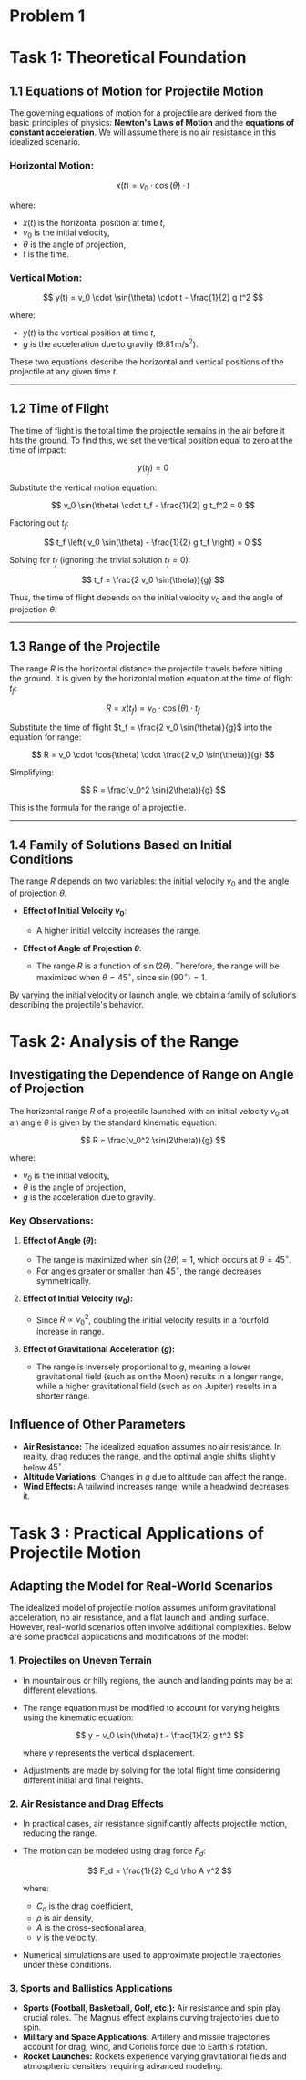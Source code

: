 # Problem 1
# Task 1: Theoretical Foundation

## 1.1 Equations of Motion for Projectile Motion

The governing equations of motion for a projectile are derived from the basic principles of physics: **Newton's Laws of Motion** and the **equations of constant acceleration**. We will assume there is no air resistance in this idealized scenario.

### Horizontal Motion:

$$
x(t) = v_0 \cdot \cos(\theta) \cdot t
$$

where:
- $x(t)$ is the horizontal position at time $t$,
- $v_0$ is the initial velocity,
- $\theta$ is the angle of projection,
- $t$ is the time.

### Vertical Motion:

$$
y(t) = v_0 \cdot \sin(\theta) \cdot t - \frac{1}{2} g t^2
$$

where:
- $y(t)$ is the vertical position at time $t$,
- $g$ is the acceleration due to gravity ($9.81 \, \text{m/s}^2$).

These two equations describe the horizontal and vertical positions of the projectile at any given time $t$.

---

## 1.2 Time of Flight

The time of flight is the total time the projectile remains in the air before it hits the ground. To find this, we set the vertical position equal to zero at the time of impact:

$$
y(t_f) = 0
$$

Substitute the vertical motion equation:

$$
v_0 \sin(\theta) \cdot t_f - \frac{1}{2} g t_f^2 = 0
$$

Factoring out $t_f$:

$$
t_f \left( v_0 \sin(\theta) - \frac{1}{2} g t_f \right) = 0
$$

Solving for $t_f$ (ignoring the trivial solution $t_f = 0$):

$$
t_f = \frac{2 v_0 \sin(\theta)}{g}
$$

Thus, the time of flight depends on the initial velocity $v_0$ and the angle of projection $\theta$.

---

## 1.3 Range of the Projectile

The range $R$ is the horizontal distance the projectile travels before hitting the ground. It is given by the horizontal motion equation at the time of flight $t_f$:

$$
R = x(t_f) = v_0 \cdot \cos(\theta) \cdot t_f
$$

Substitute the time of flight $t_f = \frac{2 v_0 \sin(\theta)}{g}$ into the equation for range:

$$
R = v_0 \cdot \cos(\theta) \cdot \frac{2 v_0 \sin(\theta)}{g}
$$

Simplifying:

$$
R = \frac{v_0^2 \sin(2\theta)}{g}
$$

This is the formula for the range of a projectile.

---

## 1.4 Family of Solutions Based on Initial Conditions

The range $R$ depends on two variables: the initial velocity $v_0$ and the angle of projection $\theta$.

- **Effect of Initial Velocity $v_0$**: 
  - A higher initial velocity increases the range.
  
- **Effect of Angle of Projection $\theta$**:
  - The range $R$ is a function of $\sin(2\theta)$. Therefore, the range will be maximized when $\theta = 45^\circ$, since $\sin(90^\circ) = 1$.

By varying the initial velocity or launch angle, we obtain a family of solutions describing the projectile's behavior.


# Task 2: Analysis of the Range

## Investigating the Dependence of Range on Angle of Projection

The horizontal range $R$ of a projectile launched with an initial velocity $v_0$ at an angle $\theta$ is given by the standard kinematic equation:

$$
R = \frac{v_0^2 \sin(2\theta)}{g}
$$

where:
- $v_0$ is the initial velocity,
- $\theta$ is the angle of projection,
- $g$ is the acceleration due to gravity.

### Key Observations:
1. **Effect of Angle ($\theta$):**
   - The range is maximized when $\sin(2\theta) = 1$, which occurs at $\theta = 45^\circ$.
   - For angles greater or smaller than $45^\circ$, the range decreases symmetrically.

2. **Effect of Initial Velocity ($v_0$):**
   - Since $R \propto v_0^2$, doubling the initial velocity results in a fourfold increase in range.

3. **Effect of Gravitational Acceleration ($g$):**
   - The range is inversely proportional to $g$, meaning a lower gravitational field (such as on the Moon) results in a longer range, while a higher gravitational field (such as on Jupiter) results in a shorter range.

## Influence of Other Parameters

- **Air Resistance:** The idealized equation assumes no air resistance. In reality, drag reduces the range, and the optimal angle shifts slightly below $45^\circ$.
- **Altitude Variations:** Changes in $g$ due to altitude can affect the range.
- **Wind Effects:** A tailwind increases range, while a headwind decreases it.


# Task 3 : Practical Applications of Projectile Motion

## Adapting the Model for Real-World Scenarios

The idealized model of projectile motion assumes uniform gravitational acceleration, no air resistance, and a flat launch and landing surface. However, real-world scenarios often involve additional complexities. Below are some practical applications and modifications of the model:

### 1. Projectiles on Uneven Terrain
- In mountainous or hilly regions, the launch and landing points may be at different elevations.
- The range equation must be modified to account for varying heights using the kinematic equation:

  $$
  y = v_0 \sin(\theta) t - \frac{1}{2} g t^2
  $$

  where $y$ represents the vertical displacement.
- Adjustments are made by solving for the total flight time considering different initial and final heights.

### 2. Air Resistance and Drag Effects
- In practical cases, air resistance significantly affects projectile motion, reducing the range.
- The motion can be modeled using drag force $F_d$:

  $$
  F_d = \frac{1}{2} C_d \rho A v^2
  $$

  where:
  - $C_d$ is the drag coefficient,
  - $\rho$ is air density,
  - $A$ is the cross-sectional area,
  - $v$ is the velocity.
- Numerical simulations are used to approximate projectile trajectories under these conditions.

### 3. Sports and Ballistics Applications
- **Sports (Football, Basketball, Golf, etc.):** Air resistance and spin play crucial roles. The Magnus effect explains curving trajectories due to spin.
- **Military and Space Applications:** Artillery and missile trajectories account for drag, wind, and Coriolis force due to Earth's rotation.
- **Rocket Launches:** Rockets experience varying gravitational fields and atmospheric densities, requiring advanced modeling.
